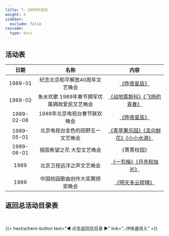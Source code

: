 ```yaml
---
title: 🏷️ 1989年活动
weight: 4
sidebar:
  exclude: false
cascade:
  type: docs
---
```


## 活动表

|日期|名称|内容|
|:-----:|:-----:|:-----:|
|1989-01|纪念北京和平解放40周年文艺晚会|[《昨夜星辰》](../1989/198901/)|
|1989-02|鱼水欢歌 1989年春节拥军优属拥政爱民文艺晚会|[《战地莫斯科》《飞扬的青春》](../1989/19890206/#鱼水欢歌-1989年春节拥军优属拥政爱民文艺晚会)|
|1989-02-06|1989年北京电视台春节联欢晚会|[《昨夜星辰》](../1989/19890206/#1989年北京电视台春节联欢晚会)|
|1989-05-01|北京电视台金色的田野五一文艺晚会|[《青苹果乐园》《走向鲜花》《小小水滴》](../1989/19890501/)|
|1989-06-01|祖国希望之花 大型文艺晚会|《菁菁校园》|
|1989|北京卫视远洋之声文艺晚会|[《一剪梅》《月亮和烛光》](../1989/1989/#北京卫视远洋之声文艺晚会)|
|1989|中国校园歌曲创作大奖赛颁奖晚会|[《明天多云转晴》](../1989/1989/#中国校园歌曲创作大奖赛颁奖晚会)|





## 返回总活动目录表

<br>

{{< hextra/hero-button text="◀ 点击返回总目录 ▶" link="../#快速进入" >}}